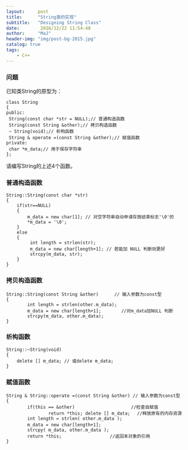 ```yaml
---
layout:     post
title:      "String类的实现"
subtitle:   "Designing String Class"
date:        2016/12/22 11:54:48 
author:     "MaJ"
header-img: "img/post-bg-2015.jpg"
catalog: true
tags:
    - C++
---
```


### 问题
已知类String的原型为：

	class String
	{
	public:
	 String(const char *str = NULL);// 普通构造函数
	 String(const String &other);// 拷贝构造函数
	 ~ String(void);// 析构函数
	 String & operate =(const String &other);// 赋值函数
	private:
	 char *m_data;// 用于保存字符串
	}; 
    
请编写String的上述4个函数。
### 普通构造函数
    String::String(const char *str)
    {
	    if(str==NULL)
	    {
		    m_data = new char[1]; // 对空字符串自动申请存放结束标志'\0'的
		    *m_data = '\0';
	    }
	    else
	    {
		     int length = strlen(str);
		     m_data = new char[length+1]; // 若能加 NULL 判断则更好
		     strcpy(m_data, str);
	    }
    } 
    
### 拷贝构造函数
	
	String::String(const String &other) 　　　// 输入参数为const型
	{     
	        int length = strlen(other.m_data);
	        m_data = new char[length+1]; 　　　　//对m_data加NULL 判断
	        strcpy(m_data, other.m_data);    
	} 

### 析构函数
    String::~String(void)
    {
   	    delete [] m_data; // 或delete m_data;
    }
    

### 赋值函数
	
	String & String::operate =(const String &other) // 输入参数为const型
	{     
	        if(this == &other)                  　　//检查自赋值
	                return *this; delete [] m_data; 　//释放原有的内存资源
	        int length = strlen( other.m_data );      
	        m_data = new char[length+1]; 　
	        strcpy( m_data, other.m_data );   
	        return *this;     　　　　　　　　//返回本对象的引用  
	}

















    








